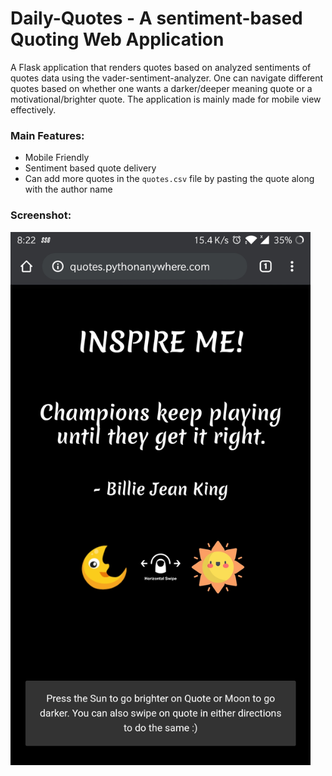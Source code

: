 # Daily-Quotes - A sentiment-based Quoting Web Application

A Flask application that renders quotes based on analyzed sentiments of quotes data using the vader-sentiment-analyzer. One can navigate different quotes based on whether one wants a darker/deeper meaning quote or a motivational/brighter quote. The application is mainly made for mobile view effectively. 


### Main Features: 

* Mobile Friendly
* Sentiment based quote delivery
* Can add more quotes in the `quotes.csv` file by pasting the quote along with the author name


### Screenshot:

<img src="./static/images/ss.jpg" width="480">